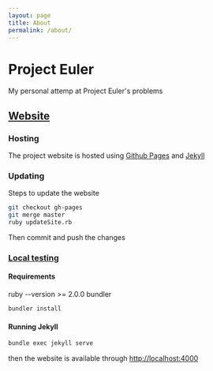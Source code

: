 ```yaml
---
layout: page
title: About
permalink: /about/
---
```


# Project Euler

My personal attemp at Project Euler's problems

## [Website](http://straktor.github.io/projecteuler/)

### Hosting

The project website is hosted using [Github Pages](https://pages.github.com/) and [Jekyll](http://jekyllrb.com/)

### Updating

Steps to update the website

```sh
git checkout gh-pages
git merge master
ruby updateSite.rb
```

Then commit and push the changes

### [Local testing](https://help.github.com/articles/using-jekyll-with-pages/)

#### Requirements

ruby --version >= 2.0.0
bundler
```sh
bundler install
```
#### Running Jekyll

```sh
bundle exec jekyll serve
```

then the website is available through [http://localhost:4000](http://localhost:4000)


